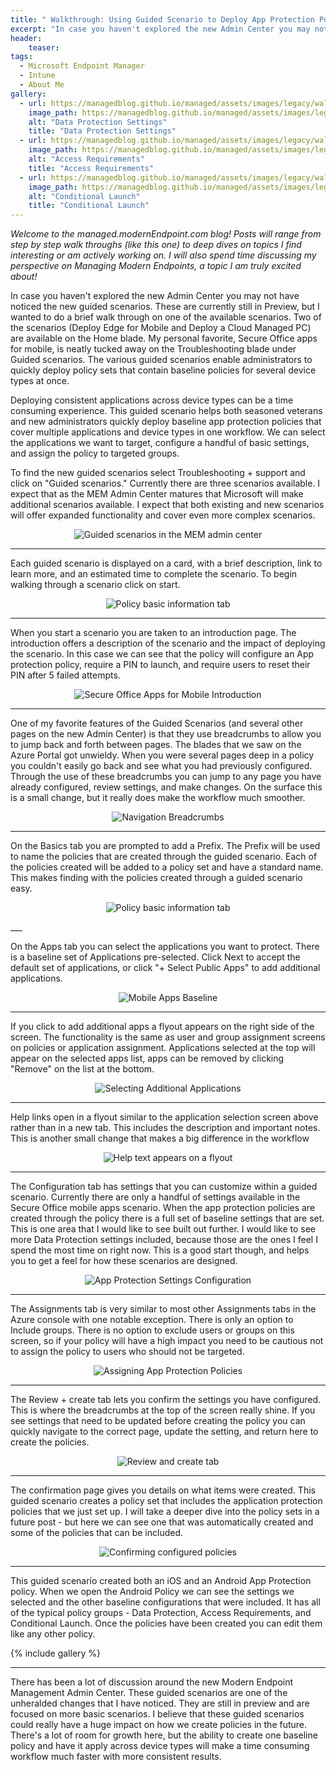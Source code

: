 ```yaml
---
title: " Walkthrough: Using Guided Scenario to Deploy App Protection Policies"
excerpt: "In case you haven't explored the new Admin Center you may not have noticed the new guided scenarios."
header:
    teaser:
tags:
  - Microsoft Endpoint Manager
  - Intune
  - About Me
gallery:
  - url: https://managedblog.github.io/managed/assets/images/legacy/walkthrough/13-data-protection_orig.png
    image_path: https://managedblog.github.io/managed/assets/images/legacy/walkthrough/13-data-protection_th.png
    alt: "Data Protection Settings"
    title: "Data Protection Settings"
  - url: https://managedblog.github.io/managed/assets/images/legacy/walkthrough/14-access-reqs_orig.png
    image_path: https://managedblog.github.io/managed/assets/images/legacy/walkthrough/14-access-reqs_th.png
    alt: "Access Requirements"
    title: "Access Requirements"
  - url: https://managedblog.github.io/managed/assets/images/legacy/walkthrough/15-conditional-launch.png
    image_path: https://managedblog.github.io/managed/assets/images/legacy/walkthrough/15-conditional-th.png
    alt: "Conditional Launch"
    title: "Conditional Launch"
---
```


_Welcome to the managed.modernEndpoint.com blog! Posts will range from step by step walk throughs (like this one) to deep dives on topics I find interesting or am actively working on. I will also spend time discussing my perspective on Managing Modern Endpoints, a topic I am truly excited about!_

In case you haven't explored the new Admin Center you may not have noticed the new guided scenarios. These are currently still in Preview, but I wanted to do a brief walk through on one of the available scenarios. Two of the scenarios (Deploy Edge for Mobile and Deploy a Cloud Managed PC) are available on the Home blade. My personal favorite, Secure Office apps for mobile, is neatly tucked away on the Troubleshooting blade under Guided scenarios. The various guided scenarios enable administrators to quickly deploy policy sets that contain baseline policies for several device types at once.

Deploying consistent applications across device types can be a time consuming experience. This guided scenario helps both seasoned veterans and new administrators quickly deploy baseline app protection policies that cover multiple applications and device types in one workflow. We can select the applications we want to target, configure a handful of basic settings, and assign the policy to targeted groups.

​To find the new guided scenarios select Troubleshooting + support and click on "Guided scenarios." Currently there are three scenarios available. I expect that as the MEM Admin Center matures that Microsoft will make additional scenarios available. I expect that both existing and new scenarios will offer expanded functionality and cover even more complex scenarios.

<p align="center">
    <img src="https://managedblog.github.io/managed/assets/images/legacy/walkthrough/01-overview_orig.png" alt="Guided scenarios in the MEM admin center">
</p>

___

​​Each guided scenario is displayed on a card, with a brief description, link to learn more, and an estimated time to complete the scenario. To begin walking through a scenario click on start.

<p align="center">
    <img src="https://managedblog.github.io/managed/assets/images/legacy/walkthrough/05-basics.png" alt="Policy basic information tab">
</p>

___

When you start a scenario you are taken to an introduction page. The introduction offers a description of the scenario and the impact of deploying the scenario. In this case we can see that the policy will configure an App protection policy, require a PIN to launch, and require users to reset their PIN after 5 failed attempts.

<p align="center">
    <img src="https://managedblog.github.io/managed/assets/images/legacy/walkthrough/03-intro.png" alt="Secure Office Apps for Mobile Introduction">
</p>

___

One of my favorite features of the Guided Scenarios (and several other pages on the new Admin Center) is that they use breadcrumbs to allow you to jump back and forth between pages. The blades that we saw on the Azure Portal got unwieldy. When you were several pages deep in a policy you couldn't easily go back and see what you had previously configured. Through the use of these breadcrumbs you can jump to any page you have already configured, review settings, and make changes. On the surface this is a small change, but it really does make the workflow much smoother.

<p align="center">
    <img src="https://managedblog.github.io/managed/assets/images/legacy/walkthrough/04-breadcrumb_orig.png" alt="Navigation Breadcrumbs">
</p>

___

​​On the Basics tab you are prompted to add a Prefix. The Prefix will be used to name the policies that are created through the guided scenario. Each of the policies created will be added to a policy set and have a standard name. This makes finding with the policies created through a guided scenario easy.

<p align="center">
    <img src="https://managedblog.github.io/managed/assets/images/legacy/walkthrough/05-basics.png" alt="Policy basic information tab">
</p>
___

​On the Apps tab you can select the applications you want to protect. There is a baseline set of Applications pre-selected. Click Next to accept the default set of applications, or click "+ Select Public Apps" to add additional applications.

<p align="center">
    <img src="https://managedblog.github.io/managed/assets/images/legacy/walkthrough/06-apps.png" alt="Mobile Apps Baseline">
</p>

___

If you click to add additional apps a flyout appears on the right side of the screen. The functionality is the same as user and group assignment screens on policies or application assignment. Applications selected at the top will appear on the selected apps list, apps can be removed by clicking "Remove" on the list at the bottom.

<p align="center">
    <img src="https://managedblog.github.io/managed/assets/images/legacy/walkthrough/07-targeted-apps.png" alt="Selecting Additional Applications">
</p>

___

Help links open in a flyout similar to the application selection screen above rather than in a new tab. This includes the description and important notes. This is another small change that makes a big difference in the workflow

<p align="center">
    <img src="https://managedblog.github.io/managed/assets/images/legacy/walkthrough/08-details-flyout.png" alt="Help text appears on a flyout">
</p>

___

The Configuration tab has settings that you can customize within a guided scenario. Currently there are only a handful of settings available in the Secure Office mobile apps scenario. When the app protection policies are created through the policy there is a full set of baseline settings that are set. This is one area that I would like to see built out further. I would like to see more Data Protection settings included, because those are the ones I feel I spend the most time on right now. This is a good start though, and helps you to get a feel for how these scenarios are designed.

<p align="center">
    <img src="https://managedblog.github.io/managed/assets/images/legacy/walkthrough/09-configuration.png" alt="App Protection Settings Configuration">
</p>

___

The Assignments tab is very similar to most other Assignments tabs in the Azure console with one notable exception. There is only an option to Include groups. There is no option to exclude users or groups on this screen, so if your policy will have a high impact you need to be cautious not to assign the policy to users who should not be targeted.

<p align="center">
    <img src="https://managedblog.github.io/managed/assets/images/legacy/walkthrough/10-assignments.png" alt="Assigning App Protection Policies">
</p>

___

The Review + create tab lets you confirm the settings you have configured. This is where the breadcrumbs at the top of the screen really shine. If you see settings that need to be updated before creating the policy you can quickly navigate to the correct page, update the setting, and return here to create the policies.

<p align="center">
    <img src="https://managedblog.github.io/managed/assets/images/legacy/walkthrough/11-review.png" alt="Review and create tab">
</p>

___

The confirmation page gives you details on what items were created. This guided scenario creates a policy set that includes the application protection policies that we just set up. I will take a deeper dive into the policy sets in a future post - but here we can see one that was automatically created and some of the policies that can be included.

<p align="center">
    <img src="https://managedblog.github.io/managed/assets/images/legacy/walkthrough/12-confirmation.png" alt="Confirming configured policies">
</p>

___

This guided scenario created both an iOS and an Android App Protection policy. When we open the Android Policy we can see the settings we selected and the other baseline configurations that were included. It has all of the typical policy groups - Data Protection, Access Requirements, and Conditional Launch. Once the policies have been created you can edit them like any other policy. 

{% include gallery %}

___

There has been a lot of discussion around the new Modern Endpoint Management Admin Center. These guided scenarios are one of the unheralded changes that I have noticed. They are still in preview and are focused on more basic scenarios. I believe that these guided scenarios could really have a huge impact on how we create policies in the future. There's a lot of room for growth here, but the ability to create one baseline policy and have it apply across device types will make a time consuming workflow much faster with more consistent results.